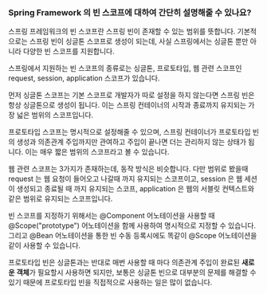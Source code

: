 ### Spring Framework 의 빈 스코프에 대하여 간단히 설명해줄 수 있나요?

스프링 프레임워크의 빈 스코프란 스프링 빈이 존재할 수 있는 범위를 뜻합니다.
기본적으로는 스프링 빈이 싱글톤 스코프로 생성이 되는데, 사실 스프링에서는 싱글톤 뿐만 아니라 다양한 빈 스코프를 지원합니다.

스프링에서 지원하는 빈 스코프의 종류로는 싱글톤, 프로토타입, 웹 관련 스코프인 request, session, application 스코프가 있습니다.

먼저 싱글톤 스코프는 기본 스코프로 개발자가 따로 설정을 하지 않는다면 스프링 빈은 항상 싱글톤으로 생성이 됩니다.
이는 스프링 컨테이너의 시작과 종료까지 유지되는 가장 넓은 범위의 스코프입니다.

프로토타입 스코프는 명시적으로 설정해줄 수 있으며, 스프링 컨테이너가 프로토타입 빈의 생성과 의존관계 주입까지만 관여하고 주입이 끝나면 더는 관리하지 않는 상태가 됩니다.
이는 매우 짧은 범위의 스코프라고 볼 수 있습니다.

웹 관련 스코프는 3가지가 존재하는데, 동작 방식은 비슷합니다.
다만 범위로 봤을때 request 는 웹 요청이 들어오고 나갈때 까지 유지되는 스코프이고,
session 은 웹 세션이 생성되고 종료될 때 까지 유지되는 스코프,
application 은 웹의 서블릿 컨텍스트와 같은 범위로 유지되는 스코프입니다.

빈 스코프를 지정하기 위해서는 @Component 어노테이션을 사용할 때 @Scope("prototype") 어노테이션을 함께 사용하여 명시적으로 지정할 수 있습니다.
그리고 @Bean 어노테이션을 통한 빈 수동 등록시에도 똑같이 @Scope 어노테이션을 같이 사용할 수 있습니다.


프로토타입 빈은 싱글톤과는 반대로 매번 사용할 때 마다 의존관계 주입이 완료된 **새로운 객체**가 필요할시 사용하면 되지만, 보통은 싱글톤 빈으로 대부분의 문제를 해결할 수 있기 때문에 프로토타입 빈을 직접적으로 사용하는 일은 많이 없습니다.